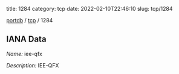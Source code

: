 title: 1284
category: tcp
date: 2022-02-10T22:46:10
slug: tcp/1284

[portdb](/) / [tcp](/category/tcp.html) / 1284


## IANA Data

_Name:_ iee-qfx

_Description:_ IEE-QFX

